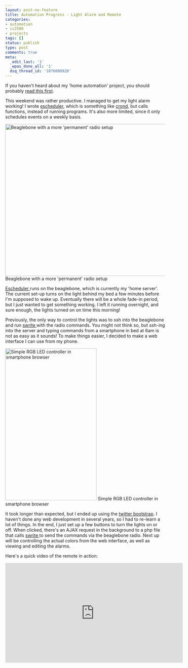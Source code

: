 ```yaml
---
layout: post-no-feature
title: Automation Progress - Light Alarm and Remote
categories:
- automation
- cc2500
- projects
tags: []
status: publish
type: post
comments: true
meta:
  _edit_last: '1'
  _wpas_done_all: '1'
  dsq_thread_id: '1076008920'
---
```

If you haven't heard about my 'home automation' project, you should probably <a title="Beginnings of Home(ok, apartment) Automation" href="http://alvarop.com/2013/02/beginnings-of-homeok-apartment-automation/">read this first</a>.

This weekend was rather productive. I managed to get my light alarm working! I wrote <a href="https://github.com/alvarop/pc/tree/master/projects/escheduler">escheduler</a>, which is something like <a href="http://en.wikipedia.org/wiki/Cron">crond</a>, but calls functions, instead of running programs. It's also more limited, since it only schedules events on a weekly basis.

<a href="http://alvarop.com/wp-content/uploads/2013/02/65507_10100403377480335_1815842229_n.jpg"><img class="size-large wp-image-325" alt="Beaglebone with a more 'permanent' radio setup" src="http://alvarop.com/wp-content/uploads/2013/02/65507_10100403377480335_1815842229_n-640x480.jpg" width="640" height="480" /></a> Beaglebone with a more 'permanent' radio setup

<a href="https://github.com/alvarop/pc/tree/master/projects/escheduler">Escheduler </a>runs on the beaglebone, which is currently my 'home server'. The current set-up turns on the light behind my bed a few minutes before I'm supposed to wake up. Eventually there will be a whole fade-in period, but I just wanted to get something working. I left it running overnight, and sure enough, the lights turned on on time this morning!

Previously, the only way to control the lights was to ssh into the beaglebone and run <a href="https://github.com/alvarop/pc/tree/master/projects/swrite">swrite </a>with the radio commands. You might not think so, but ssh-ing into the server and typing commands from a smartphone in bed at 6am is not as easy as it sounds! To make things easier, I decided to make a web interface I can use from my phone.

<a href="http://alvarop.com/wp-content/uploads/2013/02/BCxhqsqCIAMK9pT.jpg"><img class="size-large wp-image-323" alt="Simple RGB LED controller in smartphone browser" src="http://alvarop.com/wp-content/uploads/2013/02/BCxhqsqCIAMK9pT-288x480.jpg" width="288" height="480" /></a> Simple RGB LED controller in smartphone browser

It took longer than expected, but I ended up using the <a href="http://twitter.github.com/bootstrap/">twitter bootstrap</a>. I haven't done any web development in several years, so I had to re-learn a lot of things. In the end, I just set up a few buttons to turn the lights on or off. When clicked, there's an AJAX request in the background to a php file that calls <a href="https://github.com/alvarop/pc/tree/master/projects/swrite">swrite </a>to send the commands via the beaglebone radio. Next up will be controlling the actual colors from the web interface, as well as viewing and editing the alarms.

Here's a quick video of the remote in action:

<div align="center"><iframe src="http://www.youtube.com/embed/kFFxp2S3pJk" height="315" width="560" allowfullscreen="" frameborder="0"></iframe></div>
